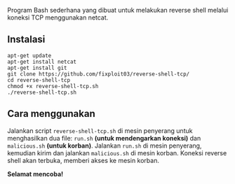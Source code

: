 Program Bash sederhana yang dibuat untuk melakukan reverse shell melalui koneksi TCP menggunakan netcat.

## Instalasi 

```
apt-get update
apt-get install netcat
apt-get install git
git clone https://github.com/fixploit03/reverse-shell-tcp/
cd reverse-shell-tcp
chmod +x reverse-shell-tcp.sh
./reverse-shell-tcp.sh
```

## Cara menggunakan

Jalankan script `reverse-shell-tcp.sh` di mesin penyerang untuk menghasilkan dua file: `run.sh` **(untuk mendengarkan koneksi)** dan `malicious.sh` **(untuk korban)**. Jalankan `run.sh` di mesin penyerang, kemudian kirim dan jalankan `malicious.sh` di mesin korban. Koneksi reverse shell akan terbuka, memberi akses ke mesin korban.

**Selamat mencoba!**
